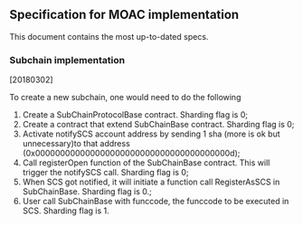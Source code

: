 ## Specification for MOAC implementation ##

This document contains the most up-to-dated specs.

### Subchain implementation ###
[20180302]

To create a new subchain, one would need to do the following
1. Create a SubChainProtocolBase contract. Sharding flag is 0;
2. Create a contract that extend SubChainBase contract. Sharding flag is 0;
3. Activate notifySCS account address by sending 1 sha (more is ok but unnecessary)to that address (0x000000000000000000000000000000000000000d);
4. Call registerOpen function of the SubChainBase contract. This will trigger the notifySCS call. Sharding flag is 0;
5. When SCS got notified, it will initiate a function call RegisterAsSCS in SubChainBase. Sharding flag is 0.;
6. User call SubChainBase with funccode, the funccode to be executed in SCS. Sharding flag is 1.